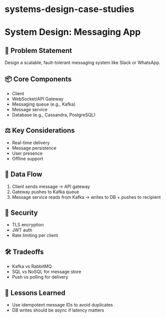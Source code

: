 # systems-design-case-studies

# System Design: Messaging App

## 🧩 Problem Statement
Design a scalable, fault-tolerant messaging system like Slack or WhatsApp.

## 📦 Core Components
- Client
- WebSocket/API Gateway
- Messaging queue (e.g., Kafka)
- Message service
- Database (e.g., Cassandra, PostgreSQL)

## ⚖️ Key Considerations
- Real-time delivery
- Message persistence
- User presence
- Offline support

## 🔁 Data Flow
1. Client sends message → API gateway
2. Gateway pushes to Kafka queue
3. Message service reads from Kafka → writes to DB + pushes to recipient

## 🔐 Security
- TLS encryption
- JWT auth
- Rate limiting per client

## 🛠️ Tradeoffs
- Kafka vs RabbitMQ
- SQL vs NoSQL for message store
- Push vs polling for delivery

## 🧠 Lessons Learned
- Use idempotent message IDs to avoid duplicates
- DB writes should be async if latency matters
